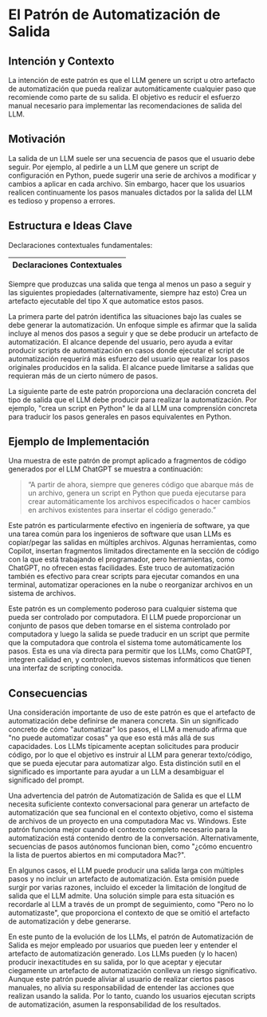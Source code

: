 # El Patrón de Automatización de Salida

## Intención y Contexto

La intención de este patrón es que el LLM genere un script u otro artefacto de automatización que pueda realizar automáticamente cualquier paso que recomiende como parte de su salida. El objetivo es reducir el esfuerzo manual necesario para implementar las recomendaciones de salida del LLM.

## Motivación

La salida de un LLM suele ser una secuencia de pasos que el usuario debe seguir. Por ejemplo, al pedirle a un LLM que genere un script de configuración en Python, puede sugerir una serie de archivos a modificar y cambios a aplicar en cada archivo. Sin embargo, hacer que los usuarios realicen continuamente los pasos manuales dictados por la salida del LLM es tedioso y propenso a errores.

## Estructura e Ideas Clave

Declaraciones contextuales fundamentales:

|Declaraciones Contextuales
|-|
Siempre que produzcas una salida que tenga al menos un paso a seguir y las siguientes propiedades (alternativamente, siempre haz esto)
Crea un artefacto ejecutable del tipo X que automatice estos pasos.

La primera parte del patrón identifica las situaciones bajo las cuales se debe generar la automatización. Un enfoque simple es afirmar que la salida incluye al menos dos pasos a seguir y que se debe producir un artefacto de automatización. El alcance depende del usuario, pero ayuda a evitar producir scripts de automatización en casos donde ejecutar el script de automatización requerirá más esfuerzo del usuario que realizar los pasos originales producidos en la salida. El alcance puede limitarse a salidas que requieran más de un cierto número de pasos.

La siguiente parte de este patrón proporciona una declaración concreta del tipo de salida que el LLM debe producir para realizar la automatización. Por ejemplo, "crea un script en Python" le da al LLM una comprensión concreta para traducir los pasos generales en pasos equivalentes en Python.

## Ejemplo de Implementación

Una muestra de este patrón de prompt aplicado a fragmentos de código generados por el LLM ChatGPT se muestra a continuación:

> “A partir de ahora, siempre que generes código que abarque más de un archivo, genera un script en Python que pueda ejecutarse para crear automáticamente los archivos especificados o hacer cambios en archivos existentes para insertar el código generado.”

Este patrón es particularmente efectivo en ingeniería de software, ya que una tarea común para los ingenieros de software que usan LLMs es copiar/pegar las salidas en múltiples archivos. Algunas herramientas, como Copilot, insertan fragmentos limitados directamente en la sección de código con la que está trabajando el programador, pero herramientas, como ChatGPT, no ofrecen estas facilidades. Este truco de automatización también es efectivo para crear scripts para ejecutar comandos en una terminal, automatizar operaciones en la nube o reorganizar archivos en un sistema de archivos.

Este patrón es un complemento poderoso para cualquier sistema que pueda ser controlado por computadora. El LLM puede proporcionar un conjunto de pasos que deben tomarse en el sistema controlado por computadora y luego la salida se puede traducir en un script que permite que la computadora que controla el sistema tome automáticamente los pasos. Esta es una vía directa para permitir que los LLMs, como ChatGPT, integren calidad en, y controlen, nuevos sistemas informáticos que tienen una interfaz de scripting conocida.

## Consecuencias

Una consideración importante de uso de este patrón es que el artefacto de automatización debe definirse de manera concreta. Sin un significado concreto de cómo "automatizar" los pasos, el LLM a menudo afirma que "no puede automatizar cosas" ya que eso está más allá de sus capacidades. Los LLMs típicamente aceptan solicitudes para producir código, por lo que el objetivo es instruir al LLM para generar texto/código, que se pueda ejecutar para automatizar algo. Esta distinción sutil en el significado es importante para ayudar a un LLM a desambiguar el significado del prompt.

Una advertencia del patrón de Automatización de Salida es que el LLM necesita suficiente contexto conversacional para generar un artefacto de automatización que sea funcional en el contexto objetivo, como el sistema de archivos de un proyecto en una computadora Mac vs. Windows. Este patrón funciona mejor cuando el contexto completo necesario para la automatización está contenido dentro de la conversación. Alternativamente, secuencias de pasos autónomos funcionan bien, como "¿cómo encuentro la lista de puertos abiertos en mi computadora Mac?".

En algunos casos, el LLM puede producir una salida larga con múltiples pasos y no incluir un artefacto de automatización. Esta omisión puede surgir por varias razones, incluido el exceder la limitación de longitud de salida que el LLM admite. Una solución simple para esta situación es recordarle al LLM a través de un prompt de seguimiento, como "Pero no lo automatizaste", que proporciona el contexto de que se omitió el artefacto de automatización y debe generarse.

En este punto de la evolución de los LLMs, el patrón de Automatización de Salida es mejor empleado por usuarios que pueden leer y entender el artefacto de automatización generado. Los LLMs pueden (y lo hacen) producir inexactitudes en su salida, por lo que aceptar y ejecutar ciegamente un artefacto de automatización conlleva un riesgo significativo. Aunque este patrón puede aliviar al usuario de realizar ciertos pasos manuales, no alivia su responsabilidad de entender las acciones que realizan usando la salida. Por lo tanto, cuando los usuarios ejecutan scripts de automatización, asumen la responsabilidad de los resultados.